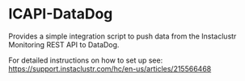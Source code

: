 # ICAPI-DataDog
Provides a simple integration script to push data from the Instaclustr Monitoring REST API to DataDog.

For detailed instructions on how to set up see: https://support.instaclustr.com/hc/en-us/articles/215566468
